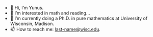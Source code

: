 - 👋 Hi, I’m Yunus.
- 👀 I’m interested in math and reading...
- 🌱 I’m currently doing a Ph.D. in pure mathematics at University of Wisconsin, Madison.
- 📫 How to reach me: last-name@wisc.edu.

<!---
ynst/ynst is a ✨ special ✨ repository because its `README.md` (this file) appears on your GitHub profile.
You can click the Preview link to take a look at your changes.
--->
